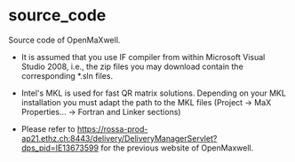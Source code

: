 # source_code
Source code of OpenMaXwell.

* It is assumed that you use IF compiler from within Microsoft Visual Studio 2008, i.e., the zip files you may download contain the corresponding *.sln files.

* Intel's MKL is used for fast QR matrix solutions. Depending on your MKL installation you must adapt the path to the MKL files (Project -> MaX Properties... -> Fortran and Linker sections)

* Please refer to https://rossa-prod-ap21.ethz.ch:8443/delivery/DeliveryManagerServlet?dps_pid=IE13673599 for the previous website of OpenMaxwell.
